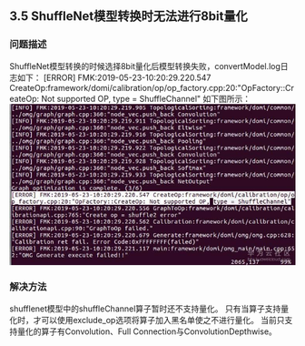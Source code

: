 ## 3.5 ShuffleNet模型转换时无法进行8bit量化
### 问题描述
ShuffleNet模型转换的时候选择8bit量化后模型转换失败，convertModel.log日志如下：
[ERROR] FMK:2019-05-23-10:20:29.220.547 CreateOp:framework/domi/calibration/op/op_factory.cpp:20:"OpFactory::CreateOp: Not supported OP, type = ShuffleChannel"
如下图所示：
![图3-8模型转换失败日志](./img/3-8.jpg)


### 解决方法
shufflenet模型中的shuffleChannel算子暂时还不支持量化。
只有当算子支持量化时，才可以使用exclude_op选项将算子加入黑名单使之不进行量化。
当前只支持量化的算子有Convolution、Full Connection与ConvolutionDepthwise。


